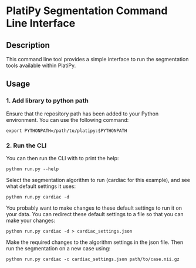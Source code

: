 # PlatiPy Segmentation Command Line Interface

## Description

This command line tool provides a simple interface to run the segmentation tools available within
PlatiPy.

## Usage

### 1. Add library to python path

Ensure that the repository path has been added to your Python environment. You can use the
following command:

```
export PYTHONPATH=/path/to/platipy:$PYTHONPATH
```

### 2. Run the CLI

You can then run the CLI with to print the help:

```
python run.py --help
```

Select the segmentation algorithm to run (cardiac for this example), and see what default settings
it uses:

```
python run.py cardiac -d
```

You probably want to make changes to these default settings to run it on your data. You can
redirect these default settings to a file so that you can make your changes:

```
python run.py cardiac -d > cardiac_settings.json
```

Make the required changes to the algorithm settings in the json file. Then run the segmentation on
a new case using:

```
python run.py cardiac -c cardiac_settings.json path/to/case.nii.gz
```
